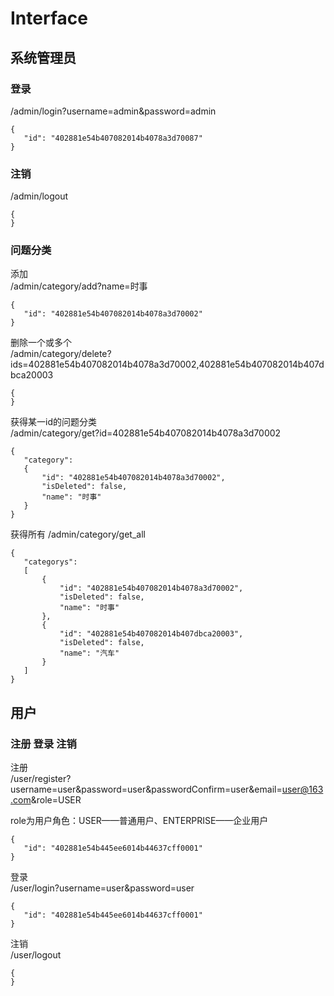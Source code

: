 # Interface
## 系统管理员
### 登录
/admin/login?username=admin&password=admin

    {
       "id": "402881e54b407082014b4078a3d70087"
    }

### 注销
/admin/logout

    {
    }


### 问题分类

添加  
/admin/category/add?name=时事  

    {
       "id": "402881e54b407082014b4078a3d70002"
    }

删除一个或多个  
/admin/category/delete?ids=402881e54b407082014b4078a3d70002,402881e54b407082014b407dbca20003  

    {
    }

获得某一id的问题分类  
/admin/category/get?id=402881e54b407082014b4078a3d70002  

    {
       "category":
       {
           "id": "402881e54b407082014b4078a3d70002",
           "isDeleted": false,
           "name": "时事"
       }
    }

获得所有
/admin/category/get_all

    {
       "categorys":
       [
           {
               "id": "402881e54b407082014b4078a3d70002",
               "isDeleted": false,
               "name": "时事"
           },
           {
               "id": "402881e54b407082014b407dbca20003",
               "isDeleted": false,
               "name": "汽车"
           }
       ]
    }

## 用户
### 注册 登录 注销  
注册  
/user/register?username=user&password=user&passwordConfirm=user&email=user@163.com&role=USER  

role为用户角色：USER——普通用户、ENTERPRISE——企业用户

    {
       "id": "402881e54b445ee6014b44637cff0001"
    }
登录  
/user/login?username=user&password=user

    {
       "id": "402881e54b445ee6014b44637cff0001"
    }
注销  
/user/logout

    {
    }



